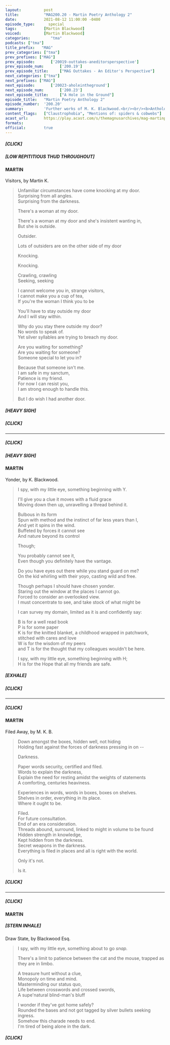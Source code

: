 ```yaml
---
layout:          post
title:           "MAG200.20 - Martin Poetry Anthology 2"
date:            2021-08-12 11:00:00 -0400
episode_type:      special
tags:            [Martin Blackwood]
voiced:          [Martin Blackwood]
categories:			"tma"
podcasts: ["tma"]
title_prefix:	"MAG"
prev_categories: ["tma"]
prev_prefixes: ["MAG"]
prev_episode:		['20019-outtakes-aneditorsperspective']
prev_episode_num:		['200.19']
prev_episode_title:		["MAG Outtakes - An Editor's Perspective"]
next_categories: ["tma"]
next_prefixes: ["MAG"]
next_episode:		['20023-aholeintheground']
next_episode_num:		['200.23']
next_episode_title:		["A Hole in the Ground"]
episode_title:   "Martin Poetry Anthology 2"
episode_number:  '200.20'
summary:         'Further works of M. K. Blackwood.<br/><br/><b>Anthology 2</b><br/><ul><li>Visitors</li><li>Yonder</li><li>Filed Away</li><li>Draw State</li></ul>'
content_flags:   ["Claustrophobia", "Mentions of: spiders & cobwebs"]
acast_url:       https://play.acast.com/s/themagnusarchives/mag-martinpoetryanthology2
formats:
official:        true
---
```


##### [CLICK]

##### [LOW REPITITIOUS THUD THROUGHOUT]

#### MARTIN

Visitors, by Martin K.

> Unfamiliar circumstances have come knocking at my door.  
> Surprising from all angles.  
> Surprising from the darkness.
> 
> There's a woman at my door.
> 
> There's a woman at my door and she's insistent wanting in,  
> But she is outside.
> 
> Outsider.
> 
> Lots of outsiders are on the other side of my door
> 
> Knocking.
> 
> Knocking.
> 
> Crawling, crawling  
> Seeking, seeking
> 
> I cannot welcome you in, strange visitors,  
> I cannot make you a cup of tea,  
> If you're the woman I think you to be
> 
> You'll have to stay outside my door  
> And I will stay within.
> 
> Why do you stay there outside my door?  
> No words to speak of.  
> Yet silver syllables are trying to breach my door.
> 
> Are you waiting for something?  
> Are you waiting for someone?  
> Someone special to let you in?
> 
> Because that someone isn't me.  
> I am safe in my sanctum,  
> Patience is my friend.  
> For now I can resist you,  
> I am strong enough to handle this.
> 
> But I do wish I had another door.

##### [HEAVY SIGH]

##### [CLICK]

------

##### [CLICK]

##### [HEAVY SIGH]

#### MARTIN

Yonder, by K. Blackwood.

> I spy, with my little eye, something beginning with Y.
> 
> I'll give you a clue it moves with a fluid grace  
> Moving down then up, unravelling a thread behind it.
> 
> Bulbous in its form  
> Spun with method and the instinct of far less years than I,  
> And yet it spins in the wind.  
> Buffeted by forces it cannot see  
> And nature beyond its control
> 
> Though;
> 
> You probably cannot see it,  
> Even though you definitely have the vantage.
> 
> Do you have eyes out there while you stand guard on me?  
> On the kid whirling with their yoyo, casting wild and free.
> 
> Though perhaps I should have chosen yonder.  
> Staring out the window at the places I cannot go.  
> Forced to consider an overlooked view.  
> I must concentrate to see, and take stock of what might be
> 
> I can survey my domain, limited as it is and confidently say:
> 
> B is for a well read book  
> P is for some paper  
> K is for the knitted blanket, a childhood wrapped in patchwork, stitched with cares and love  
> W is for the wisdom of my peers  
> and T is for the thought that my colleagues wouldn't be here.
> 
> I spy, with my little eye, something beginning with H;  
> H is for the Hope that all my friends are safe.

##### [EXHALE]

##### [CLICK]

------

##### [CLICK]

#### MARTIN

Filed Away, by M. K. B.

> Down amongst the boxes, hidden well, not hiding  
> Holding fast against the forces of darkness pressing in on --
> 
> Darkness.
> 
> Paper words security, certified and filed.  
> Words to explain the darkness,  
> Explain the need for resting amidst the weights of statements  
> A comforting, centuries heaviness.
> 
> Experiences in words, words in boxes, boxes on shelves.  
> Shelves in order, everything in its place.  
> Where it ought to be.
> 
> Filed.  
> For future consultation.  
> End of an era consideration.  
> Threads abound, surround, linked to might in volume to be found  
> Hidden strength in knowledge,  
> Kept hidden from the darkness.  
> Secret weapons in the darkness.  
> Everything is filed in places and all is right with the world.
> 
> Only it's not.
> 
> Is it.

##### [CLICK]

------

##### [CLICK]

#### MARTIN

##### [STERN INHALE]

Draw State, by Blackwood Esq.

> I spy, with my little eye, something about to go *snap.*
> 
> There's a limit to patience between the cat and the mouse, trapped as they are in limbo.
> 
> A treasure hunt without a clue,  
> Monopoly on time and mind.  
> Masterminding our status quo,  
> Life between crosswords and crossed swords,  
> A supe'natural blind-man's bluff
> 
> I wonder if they've got home safely?  
> Rounded the bases and not got tagged by silver bullets seeking ingress.  
> Somehow this charade needs to end.  
> I'm tired of being alone in the dark.

##### [CLICK]